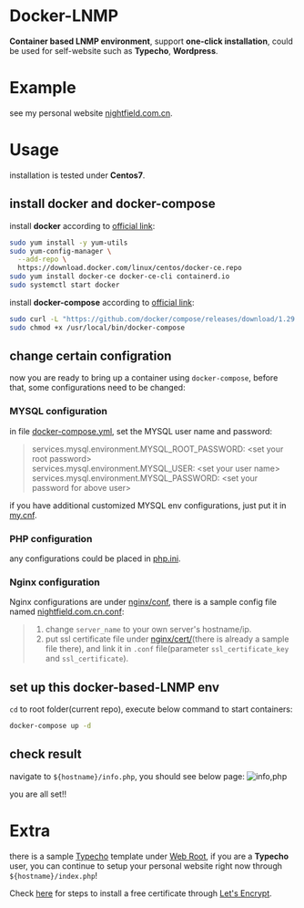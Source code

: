 # Docker-LNMP
**Container based LNMP environment**, support **one-click installation**, could be used for self-website such as **Typecho**, **Wordpress**.

# Example
see my personal website [nightfield.com.cn](https://nightfield.com.cn).

# Usage
installation is tested under **Centos7**.

## install **docker** and **docker-compose**
install **docker** according to [official link](https://docs.docker.com/engine/install/centos/):
~~~sh
sudo yum install -y yum-utils
sudo yum-config-manager \
  --add-repo \
  https://download.docker.com/linux/centos/docker-ce.repo
sudo yum install docker-ce docker-ce-cli containerd.io
sudo systemctl start docker
~~~

install **docker-compose** according to [official link](https://docs.docker.com/compose/install/):
~~~sh
sudo curl -L "https://github.com/docker/compose/releases/download/1.29.2/docker-compose-$(uname -s)-$(uname -m)" -o /usr/local/bin/docker-compose
sudo chmod +x /usr/local/bin/docker-compose
~~~

## change certain configration
now you are ready to bring up a container using `docker-compose`, before that, some configurations need to be changed:

### MYSQL configuration
in file [docker-compose.yml](./docker-compose.yml), set the MYSQL user name and password:
> services.mysql.environment.MYSQL_ROOT_PASSWORD: &lt;set your root password&gt;  
> services.mysql.environment.MYSQL_USER: &lt;set your user name&gt;  
> services.mysql.environment.MYSQL_PASSWORD: &lt;set your password for above user&gt;  

if you have additional customized MYSQL env configurations, just put it in [my.cnf](./mysql/conf/my.cnf).

### PHP configuration
any configurations could be placed in [php.ini](./php/conf/php.ini).

### Nginx configuration
Nginx configurations are under [nginx/conf](./nginx/conf/), there is a sample config file named [nightfield.com.cn.conf](./nginx/conf/nightfield.com.cn.conf):
> 1. change `server_name` to your own server's hostname/ip.
> 2. put ssl certificate file under [nginx/cert/](./nginx/cert/)(there is already a sample file there), and link it in `.conf` file(parameter `ssl_certificate_key` and `ssl_certificate`).

## set up this docker-based-LNMP env
`cd` to root folder(current repo), execute below command to start containers:
~~~sh
docker-compose up -d
~~~

## check result
navigate to `${hostname}/info.php`, you should see below page:
![info,php](https://user-images.githubusercontent.com/13643747/142363791-a2a96d06-be56-4a8c-ace7-c4ad6206a437.png)

you are all set!!

# Extra
there is a sample [Typecho](https://typecho.org/) template under [Web Root](./nginx/html), if you are a **Typecho** user, you can continue to setup your personal website right now through `${hostname}/index.php`!

Check [here](./nginx/cert/README.md) for steps to install a free certificate through [Let's Encrypt](https://letsencrypt.org/getting-started/).

